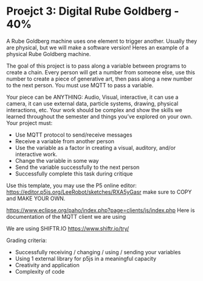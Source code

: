 # Proejct 3: Digital Rube Goldberg - 40% 
A Rube Goldberg machine uses one element to trigger another. Usually they are physical, but we will make a software version! Heres an example of a physical Rube Goldberg machine.

The goal of this project is to pass along a variable between programs to create a chain. Every person will get a number from someone else, use this number to create a piece of generative art, then pass along a new number to the next person. You must use MQTT to pass a variable.

Your piece can be ANYTHING: Audio, Visual, interactive, it can use a camera, it can use external data, particle systems, drawing, physical interactions, etc. Your work should be complex and show the skills we learned throughout the semester and things you’ve explored on your own. 
Your project must:
- Use MQTT protocol to send/receive messages
- Receive a variable from another person
- Use the variable as a factor in creating a visual, auditory, and/or interactive work.
- Change the variable in some way
- Send the variable successfully to the next person
- Successfully complete this task during critique 

Use this template, you may use the P5 online editor: https://editor.p5js.org/LeeRobot/sketches/RXA5yGasr make sure to COPY and MAKE YOUR OWN. 

https://www.eclipse.org/paho/index.php?page=clients/js/index.php Here is documentation of the MQTT client we are using

We are using SHIFTR.IO https://www.shiftr.io/try/ 

Grading criteria:
- Successfully receiving / changing / using / sending your variables
- Using 1 external library for p5js in a meaningful capacity
- Creativity and application
- Complexity of code 

